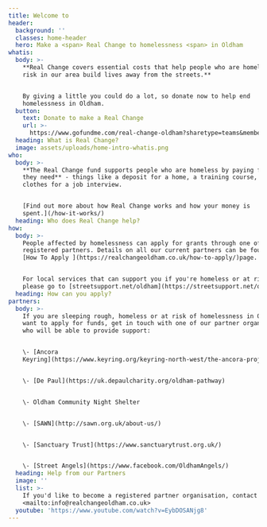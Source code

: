 ```yaml
---
title: Welcome to
header:
  background: ''
  classes: home-header
  hero: Make a <span> Real Change to homelessness <span> in Oldham
whatis:
  body: >-
    **Real Change covers essential costs that help people who are homeless or at
    risk in our area build lives away from the streets.**


    By giving a little you could do a lot, so donate now to help end
    homelessness in Oldham.
  button:
    text: Donate to make a Real Change
    url: >-
      https://www.gofundme.com/real-change-oldham?sharetype=teams&member=2251952&rcid=r01-155914057966-ac6e2204b53445d6&pc=ot_co_campmgmt_w
  heading: What is Real Change?
  image: assets/uploads/home-intro-whatis.png
who:
  body: >-
    **The Real Change fund supports people who are homeless by paying for items
    they need** - things like a deposit for a home, a training course, or
    clothes for a job interview.


    [Find out more about how Real Change works and how your money is
    spent.](/how-it-works/)
  heading: Who does Real Change help?
how:
  body: >-
    People affected by homelessness can apply for grants through one of our
    registered partners. Details on all our current partners can be found on the
    [How To Apply ](https://realchangeoldham.co.uk/how-to-apply/)page.


    For local services that can support you if you're homeless or at risk,
    please go to [streetsupport.net/oldham](https://streetsupport.net/oldham).
  heading: How can you apply?
partners:
  body: >-
    If you are sleeping rough, homeless or at risk of homelessness in Oldham and
    want to apply for funds, get in touch with one of our partner organisations
    who will be able to provide support:


    \- [Ancora
    Keyring](https://www.keyring.org/keyring-north-west/the-ancora-project)


    \- [De Paul](https://uk.depaulcharity.org/oldham-pathway)


    \- Oldham Community Night Shelter


    \- [SAWN](http://sawn.org.uk/about-us/)


    \- [Sanctuary Trust](https://www.sanctuarytrust.org.uk/)


    \- [Street Angels](https://www.facebook.com/OldhamAngels/)
  heading: Help from our Partners
  image: ''
  list: >-
    If you'd like to become a registered partner organisation, contact
    <mailto:info@realchangeoldham.co.uk>
  youtube: 'https://www.youtube.com/watch?v=EybDOSANjg8'
---
```



